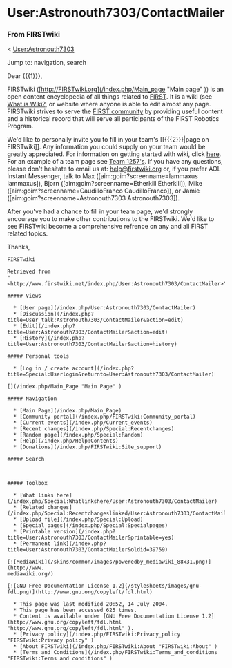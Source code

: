 # User:Astronouth7303/ContactMailer

### From FIRSTwiki

&lt; [User:Astronouth7303](/index.php/User:Astronouth7303
"User:Astronouth7303" )

Jump to: navigation, search

Dear {{{1}}},

FIRSTwiki ([http://FIRSTwiki.org](/index.php/Main_page "Main page" )) is an
open content encyclopedia of all things related to [FIRST](/index.php/FIRST
"FIRST" ). It is a wiki (see [What is
Wiki?](http://www.wikipedia.org/wiki/Wikipedia:Overview_FAQ#What_is_Wiki
"wikipedia:Wikipedia:Overview_FAQ" ), or website where anyone is able to edit
almost any page. FIRSTwiki strives to serve the [FIRST
community](/index.php/FIRST_community "FIRST community" ) by providing useful
content and a historical record that will serve all participants of the FIRST
Robotics Program.

We'd like to personally invite you to fill in your team's [[{{{2}}}|page on
FIRSTwiki]]. Any information you could supply on your team would be greatly
appreciated. For information on getting started with wiki, click
[here](/index.php/FIRSTwiki:New_users_page "FIRSTwiki:New users page" ). For
an example of a team page see [Team 1257's](/index.php/1257 "1257" ). If you
have any questions, please don't hesitate to email us at:
[help@firstwiki.org](mailto:help@firstwiki.org "mailto:help@firstwiki.org" )
or, if you prefer AOL Instant Messenger, talk to Max
([aim:goim?screenname=Iammaxus Iammaxus]), Bjorn
([aim:goim?screenname=Etherkill Etherkill]), Mike
([aim:goim?screenname=CaudilloFranco CaudilloFranco]), or Jamie
([aim:goim?screenname=Astronouth7303 Astronouth7303]).

After you've had a chance to fill in your team page, we'd strongly encourage
you to make other contributions to the FIRSTwiki. We'd like to see FIRSTwiki
become a comprehensive refrence on any and all FIRST related topics.

Thanks,  
~~~,  
FIRSTwiki

Retrieved from
"<http://www.firstwiki.net/index.php/User:Astronouth7303/ContactMailer>"

##### Views

  * [User page](/index.php/User:Astronouth7303/ContactMailer)
  * [Discussion](/index.php?title=User_talk:Astronouth7303/ContactMailer&action=edit)
  * [Edit](/index.php?title=User:Astronouth7303/ContactMailer&action=edit)
  * [History](/index.php?title=User:Astronouth7303/ContactMailer&action=history)

##### Personal tools

  * [Log in / create account](/index.php?title=Special:Userlogin&returnto=User:Astronouth7303/ContactMailer)

[](/index.php/Main_Page "Main Page" )

##### Navigation

  * [Main Page](/index.php/Main_Page)
  * [Community portal](/index.php/FIRSTwiki:Community_portal)
  * [Current events](/index.php/Current_events)
  * [Recent changes](/index.php/Special:Recentchanges)
  * [Random page](/index.php/Special:Random)
  * [Help](/index.php/Help:Contents)
  * [Donations](/index.php/FIRSTwiki:Site_support)

##### Search



##### Toolbox

  * [What links here](/index.php/Special:Whatlinkshere/User:Astronouth7303/ContactMailer)
  * [Related changes](/index.php/Special:Recentchangeslinked/User:Astronouth7303/ContactMailer)
  * [Upload file](/index.php/Special:Upload)
  * [Special pages](/index.php/Special:Specialpages)
  * [Printable version](/index.php?title=User:Astronouth7303/ContactMailer&printable=yes)
  * [Permanent link](/index.php?title=User:Astronouth7303/ContactMailer&oldid=39759)

[![MediaWiki](/skins/common/images/poweredby_mediawiki_88x31.png)](http://www.
mediawiki.org/)

[![GNU Free Documentation License 1.2](/stylesheets/images/gnu-
fdl.png)](http://www.gnu.org/copyleft/fdl.html)

  * This page was last modified 20:52, 14 July 2004.
  * This page has been accessed 625 times.
  * Content is available under [GNU Free Documentation License 1.2](http://www.gnu.org/copyleft/fdl.html "http://www.gnu.org/copyleft/fdl.html" ).
  * [Privacy policy](/index.php/FIRSTwiki:Privacy_policy "FIRSTwiki:Privacy policy" )
  * [About FIRSTwiki](/index.php/FIRSTwiki:About "FIRSTwiki:About" )
  * [Terms and Conditions](/index.php/FIRSTwiki:Terms_and_conditions "FIRSTwiki:Terms and conditions" )

